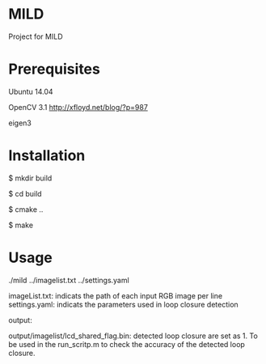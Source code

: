 # MILD
Project for MILD

# Prerequisites  ################################################################

Ubuntu 14.04

OpenCV 3.1 http://xfloyd.net/blog/?p=987

eigen3



# Installation ################################################################
$ mkdir build

$ cd build

$ cmake ..

$ make 



# Usage ##############################################################


./mild ../imagelist.txt ../settings.yaml

imageList.txt: indicats the path of each input RGB image per line
settings.yaml: indicats the parameters used in loop closure detection

output:

output/imagelist/lcd_shared_flag.bin: detected loop closure are set as 1. To be used in the run_scritp.m to check the accuracy of the detected loop closure.
